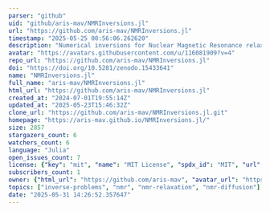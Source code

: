 ```yaml
---
parser: "github"
uid: "github/aris-mav/NMRInversions.jl"
url: "https://github.com/aris-mav/NMRInversions.jl"
timestamp: "2025-05-25 00:56:06.262620"
description: "Numerical inversions for Nuclear Magnetic Resonance relaxation and diffusion experiments.  Click on the link below for the full documentation."
avatar: "https://avatars.githubusercontent.com/u/116081909?v=4"
repo_url: "https://github.com/aris-mav/NMRInversions.jl"
doi: "https://doi.org/10.5281/zenodo.15433641"
name: "NMRInversions.jl"
full_name: "aris-mav/NMRInversions.jl"
html_url: "https://github.com/aris-mav/NMRInversions.jl"
created_at: "2024-07-01T19:55:14Z"
updated_at: "2025-05-23T15:46:32Z"
clone_url: "https://github.com/aris-mav/NMRInversions.jl.git"
homepage: "https://aris-mav.github.io/NMRInversions.jl/"
size: 2857
stargazers_count: 6
watchers_count: 6
language: "Julia"
open_issues_count: 7
license: {"key": "mit", "name": "MIT License", "spdx_id": "MIT", "url": "https://api.github.com/licenses/mit", "node_id": "MDc6TGljZW5zZTEz"}
subscribers_count: 1
owner: {"html_url": "https://github.com/aris-mav", "avatar_url": "https://avatars.githubusercontent.com/u/116081909?v=4", "login": "aris-mav", "type": "User"}
topics: ["inverse-problems", "nmr", "nmr-relaxation", "nmr-diffusion"]
date: "2025-05-31 14:26:52.357647"
---
```

